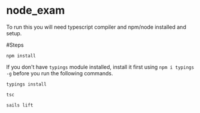 # node_exam



To run this you will need typescript compiler and npm/node installed and setup.

#Steps

`npm install`

If you don't have `typings` module installed, install it first using `npm i typings -g` before you run the following commands.

`typings install`

`tsc`

`sails lift`
